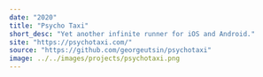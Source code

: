 ```yaml
---
date: "2020"
title: "Psycho Taxi"
short_desc: "Yet another infinite runner for iOS and Android."
site: "https://psychotaxi.com/"
source: "https://github.com/georgeutsin/psychotaxi"
image: ../../images/projects/psychotaxi.png
---
```


